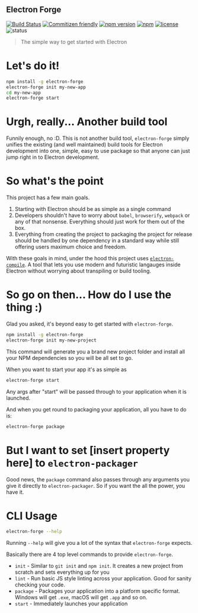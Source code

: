 Electron Forge
--------------
[![Build Status](https://travis-ci.org/MarshallOfSound/electron-forge.svg?branch=master)](https://travis-ci.org/MarshallOfSound/electron-forge)
[![Commitizen friendly](https://img.shields.io/badge/commitizen-friendly-brightgreen.svg)](http://commitizen.github.io/cz-cli/)
[![npm version](https://badge.fury.io/js/electron-forge.svg)](https://www.npmjs.com/package/electron-forge)
[![npm](https://img.shields.io/npm/dt/electron-forge.svg?maxAge=2592000)](https://www.npmjs.com/package/electron-forge)
[![license](https://img.shields.io/github/license/MarshallOfSound/electron-forge.svg)](https://github.com/MarshallOfSound/electron-forge/blob/master/LICENSE)
![status](https://img.shields.io/badge/Status-%20Ready%20for%20Awesome-red.svg)

> The simple way to get started with Electron

# Let's do it!

```bash
npm install -g electron-forge
electron-forge init my-new-app
cd my-new-app
electron-forge start
```

# Urgh, really...  Another build tool

Funnily enough, no :D.  This is not another build tool, `electron-forge` simply
unifies the existing (and well maintained) build tools for Electron development
into one, simple, easy to use package so that anyone can just jump right in
to Electron development.

# So what's the point

This project has a few main goals.

1. Starting with Electron should be as simple as a single command
2. Developers shouldn't have to worry about `babel`, `browserify`, `webpack` or
any of that nonsense.  Everything should just work for them out of the box.
3. Everything from creating the project to packaging the project for release
should be handled by one dependency in a standard way while still offering users
maximum choice and freedom.

With these goals in mind, under the hood this project uses
[`electron-compile`](https://github.com/electron/electron-compile).  A tool
that lets you use modern and futuristic langauges inside Electron without
worrying about transpiling or build tooling.

# So go on then... How do I use the thing :)

Glad you asked, it's beyond easy to get started with `electron-forge`.

```bash
npm install -g electron-forge
electron-forge init my-new-project
```

This command will generate you a brand new project folder and install all your
NPM dependencies so you will be all set to go.

When you want to start your app it's as simple as

```bash
electron-forge start
```

Any args after "start" will be passed through to your application when it is launched.

And when you get round to packaging your application, all you have to do is:

```bash
electron-forge package
```

# But I want to set [insert property here] to `electron-packager`

Good news, the `package` command also passes through any arguments you give it
directly to `electron-packager`.  So if you want the all the power, you have it.

# CLI Usage

```bash
electron-forge --help
```

Running `--help` will give you a lot of the syntax that `electron-forge` expects.

Basically there are 4 top level commands to provide `electron-forge`.
* `init` - Similar to `git init` and `npm init`.  It creates a new project from
scratch and sets everything up for you
* `lint` - Run basic JS style linting across your application.  Good for sanity
checking your code.
* `package` - Packages your application into a platform specific format.  Windows
will get `.exe`, macOS will get `.app` and so on.
* `start` - Immediately launches your application
